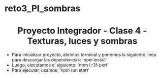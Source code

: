 # reto3_PI_sombras
<div align=center justify= center>

<h1>Proyecto Integrador - Clase 4 - Texturas, luces y sombras</h1>

</div>

<ul justify= center>
  <li>Para inicializar proyecto,  abrimos terminal y ponemos la siguiente linea para descargar las dependencias: 'npm install'</li>
  <li>Luego, ejecutamos el siguiente: 'npm i r3f-perf'</li>
  <li>Para ejecutar, usamos: 'npm run start'</li>
</ul>
